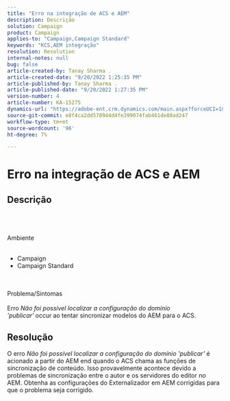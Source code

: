 ```yaml
---
title: "Erro na integração de ACS e AEM"
description: Descrição
solution: Campaign
product: Campaign
applies-to: "Campaign,Campaign Standard"
keywords: "KCS,AEM integração"
resolution: Resolution
internal-notes: null
bug: false
article-created-by: Tanay Sharma .
article-created-date: "9/20/2022 1:25:35 PM"
article-published-by: Tanay Sharma .
article-published-date: "9/20/2022 1:27:35 PM"
version-number: 4
article-number: KA-15275
dynamics-url: "https://adobe-ent.crm.dynamics.com/main.aspx?forceUCI=1&pagetype=entityrecord&etn=knowledgearticle&id=26fe8db1-e738-ed11-9db1-002248086735"
source-git-commit: e8f4ca2dd578944d4fe399074fab461de88ad247
workflow-type: tm+mt
source-wordcount: '96'
ht-degree: 7%

---
```


# Erro na integração de ACS e AEM

## Descrição

<br><br><br>Ambiente<br><br>
- Campaign
- Campaign Standard



<br><br>Problema/Sintomas<br><br>
Erro *Não foi possível localizar a configuração do domínio &#39;publicar&#39;<b>* </b>occur<b> </b>ao tentar sincronizar modelos do AEM para o ACS.


## Resolução


O erro *Não foi possível localizar a configuração do domínio &#39;publicar&#39;* é acionado a partir do AEM end quando o ACS chama as funções de sincronização de conteúdo. Isso provavelmente acontece devido a problemas de sincronização entre o autor e os servidores do editor no AEM. Obtenha as configurações do Externalizador em AEM corrigidas para que o problema seja corrigido.


